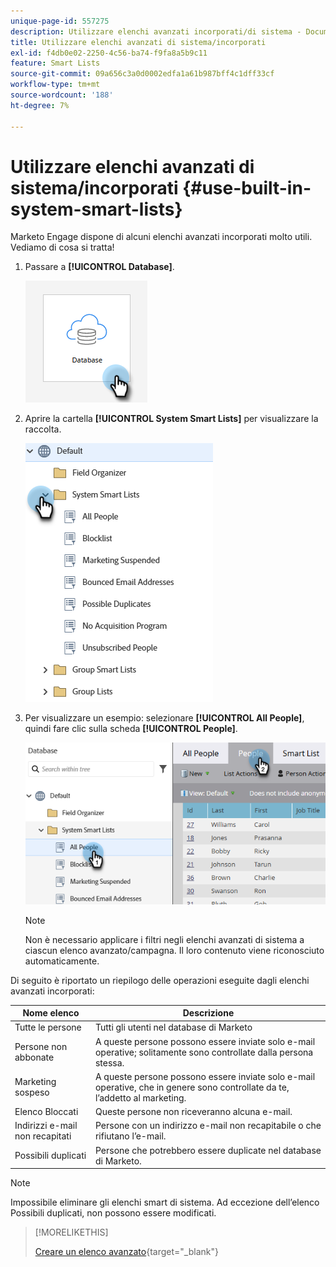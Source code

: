 ```yaml
---
unique-page-id: 557275
description: Utilizzare elenchi avanzati incorporati/di sistema - Documentazione di Marketo - Documentazione del prodotto
title: Utilizzare elenchi avanzati di sistema/incorporati
exl-id: f4db0e02-2250-4c56-ba74-f9fa8a5b9c11
feature: Smart Lists
source-git-commit: 09a656c3a0d0002edfa1a61b987bff4c1dff33cf
workflow-type: tm+mt
source-wordcount: '188'
ht-degree: 7%

---
```


# Utilizzare elenchi avanzati di sistema/incorporati {#use-built-in-system-smart-lists}

Marketo Engage dispone di alcuni elenchi avanzati incorporati molto utili. Vediamo di cosa si tratta!

1. Passare a **[!UICONTROL Database]**.

   ![](assets/use-built-in-system-smart-lists-1.png)

1. Aprire la cartella **[!UICONTROL System Smart Lists]** per visualizzare la raccolta.

   ![](assets/use-built-in-system-smart-lists-2.png)

1. Per visualizzare un esempio: selezionare **[!UICONTROL All People]**, quindi fare clic sulla scheda **[!UICONTROL People]**.

   ![](assets/use-built-in-system-smart-lists-3.png)

   >[!NOTE]
   >
   >Non è necessario applicare i filtri negli elenchi avanzati di sistema a ciascun elenco avanzato/campagna. Il loro contenuto viene riconosciuto automaticamente.

Di seguito è riportato un riepilogo delle operazioni eseguite dagli elenchi avanzati incorporati:

<table><thead>
  <tr>
    <th>Nome elenco</th>
    <th>Descrizione</th>
  </tr></thead>
<tbody>
  <tr>
    <td>Tutte le persone</td>
    <td>Tutti gli utenti nel database di Marketo</td>
  </tr>
  <tr>
    <td>Persone non abbonate</td>
    <td>A queste persone possono essere inviate solo e-mail operative; solitamente sono controllate dalla persona stessa.</td>
  </tr>
  <tr>
    <td>Marketing sospeso</td>
    <td>A queste persone possono essere inviate solo e-mail operative, che in genere sono controllate da te, l’addetto al marketing.</td>
  </tr>
  <tr>
    <td>Elenco Bloccati</td>
    <td>Queste persone non riceveranno alcuna e-mail.</td>
  </tr>
  <tr>
    <td>Indirizzi e-mail non recapitati</td>
    <td>Persone con un indirizzo e-mail non recapitabile o che rifiutano l’e-mail.</td>
  </tr>
  <tr>
    <td>Possibili duplicati</td>
    <td>Persone che potrebbero essere duplicate nel database di Marketo.</td>
  </tr>
</tbody>
</table>

>[!NOTE]
>
>Impossibile eliminare gli elenchi smart di sistema. Ad eccezione dell’elenco Possibili duplicati, non possono essere modificati.

>[!MORELIKETHIS]
>
>[Creare un elenco avanzato](/help/marketo/product-docs/core-marketo-concepts/smart-lists-and-static-lists/creating-a-smart-list/create-a-smart-list.md){target="_blank"}
